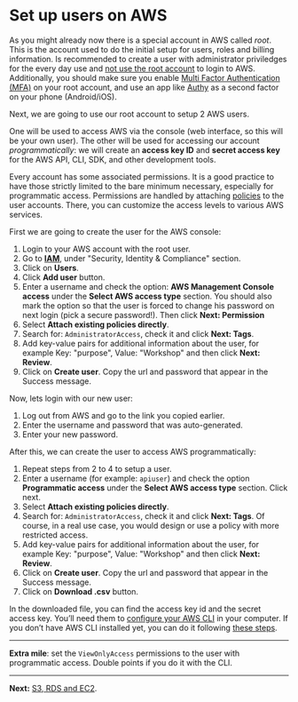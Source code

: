 # Set up users on AWS

As you might already now there is a special account in AWS called _root_. This is the account used to do the initial setup for users, roles and billing information. Is recommended to create a user with administrator priviledges for the every day use and [not use the root account](https://docs.aws.amazon.com/IAM/latest/UserGuide/best-practices.html#create-iam-users) to login to AWS. Additionally, you should make sure you enable [Multi Factor Authentication (MFA)](http://docs.aws.amazon.com/console/iam/security-status-activate-mfa) on your root account, and use an app like [Authy](https://authy.com/) as a second factor on your phone (Android/iOS).

Next, we are going to use our root account to setup 2 AWS users.

One will be used to access AWS via the console (web interface, so this will be your own user). The other will be used for accessing our account *programmatically*: we will create an **access key ID** and **secret access key** for the AWS API, CLI, SDK, and other development tools.

Every account has some associated permissions. It is a good practice to have those strictly limited to the bare minimum necessary, especially for programmatic access. Permissions are handled by attaching [policies](http://docs.aws.amazon.com/IAM/latest/UserGuide/access_policies.html) to the user accounts. There, you can customize the access levels to various AWS services.

First we are going to create the user for the AWS console:

1. Login to your AWS account with the root user.
2. Go to **[IAM](https://console.aws.amazon.com/iam/)**, under "Security, Identity & Compliance" section.
3. Click on **Users**.
4. Click **Add user** button.
5. Enter a username and check the option: **AWS Management Console access** under the **Select AWS access type** section. You should also mark the option so that the user is forced to change his password on next login (pick a secure password!). Then click **Next: Permission**
6. Select **Attach existing policies directly**.
7. Search for: `AdministratorAccess`, check it and click **Next: Tags**.
8. Add key-value pairs for additional information about the user, for example Key: "purpose", Value: "Workshop" and then  click **Next: Review**.
8. Click on **Create user**. Copy the url and password that appear in the Success message.

Now, lets login with our new user:

1. Log out from AWS and go to the link you copied earlier.
2. Enter the username and password that was auto-generated.
3. Enter your new password.

After this, we can create the user to access AWS programmatically:

1. Repeat steps from 2 to 4 to setup a user.
2. Enter a username (for example: `apiuser`) and check the option **Programmatic access** under the **Select AWS access type** section. Click next.
3. Select **Attach existing policies directly**.
4. Search for: `AdministratorAccess`, check it and click **Next: Tags**. Of course, in a real use case, you would design or use a policy with more restricted access.
5. Add key-value pairs for additional information about the user, for example Key: "purpose", Value: "Workshop" and then  click **Next: Review**.
8. Click on **Create user**. Copy the url and password that appear in the Success message.
5. Click on **Download .csv** button.

In the downloaded file, you can find the access key id and the secret access key. You’ll need them to [configure your AWS CLI](http://docs.aws.amazon.com/cli/latest/userguide/cli-chap-getting-started.html) in your computer. If you don’t have AWS CLI installed yet, you can do it following [these steps](http://docs.aws.amazon.com/cli/latest/userguide/installing.html).

---
**Extra mile**: set the `ViewOnlyAccess` permissions to the user with programmatic access. Double points if you do it with the CLI.

---

**Next:** [S3, RDS and EC2](/workshop/s3-web-ec2-api-rds/introduction.md).
